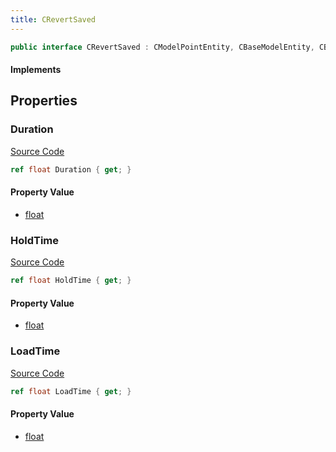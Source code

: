 ```yaml
---
title: CRevertSaved
---
```


```csharp
public interface CRevertSaved : CModelPointEntity, CBaseModelEntity, CBaseEntity, CEntityInstance, ISchemaClass<CEntityInstance>, ISchemaClass<CBaseEntity>, ISchemaClass<CBaseModelEntity>, ISchemaClass<CModelPointEntity>, ISchemaClass<CRevertSaved>, ISchemaField, ISchemaClass, INativeHandle
```

#### Implements

## Properties

### Duration

[Source Code](https://github.com/swiftly-solution/swiftlys2/blob/beta/managed/src/SwiftlyS2.Generated/Schemas/Interfaces/CRevertSaved.cs#L18)

```csharp
ref float Duration { get; }
```

#### Property Value

- [float](https://learn.microsoft.com/dotnet/api/system.single)

### HoldTime

[Source Code](https://github.com/swiftly-solution/swiftlys2/blob/beta/managed/src/SwiftlyS2.Generated/Schemas/Interfaces/CRevertSaved.cs#L20)

```csharp
ref float HoldTime { get; }
```

#### Property Value

- [float](https://learn.microsoft.com/dotnet/api/system.single)

### LoadTime

[Source Code](https://github.com/swiftly-solution/swiftlys2/blob/beta/managed/src/SwiftlyS2.Generated/Schemas/Interfaces/CRevertSaved.cs#L16)

```csharp
ref float LoadTime { get; }
```

#### Property Value

- [float](https://learn.microsoft.com/dotnet/api/system.single)

